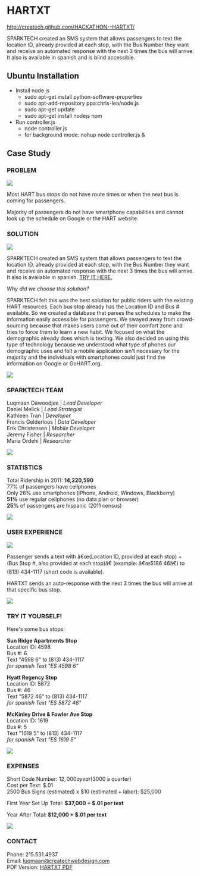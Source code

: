 HARTXT
=============

http://createch.github.com/HACKATHON--HARTXT/

SPARKTECH created an SMS system that allows passengers to text the location ID, already provided at each stop, with the Bus Number they want and receive an automated response with the next 3 times the bus will arrive. It also is available in spanish and is blind accessible.

Ubuntu Installation
-------------

+ Install node.js
	- sudo apt-get install python-software-properties
	- sudo apt-add-repository ppa:chris-lea/node.js
	- sudo apt-get update
	- sudo apt-get install nodejs npm
+ Run controller.js
	-	node controller.js
	-	for background mode: nohup node controller.js &
	

Case Study
-------------

### PROBLEM

![][1]

Most HART bus stops do not have route times or when the next bus is coming for passengers. 

Majority of passengers do not have smartphone capabilities and cannot look up the schedule on Google or the HART website.

### SOLUTION

![][2]

SPARKTECH created an SMS system that allows passengers to text the location ID, already provided at each stop, with the Bus Number they want and receive an automated response with the next 3 times the bus will arrive. It also is available in spanish. [TRY IT HERE.][3]

*Why did we choose this solution?*

SPARKTECH felt this was the best solution for public riders with the existing HART resources. Each bus stop already has the Location ID and Bus # available. So we created a database that parses the schedules to make the information easily accessible for passengers. We swayed away from crowd-sourcing because that makes users come out of their comfort zone and tries to force them to learn a new habit. We focused on what the demographic already does which is texting. We also decided on using this type of technology because we understood what type of phones our demographic uses and felt a mobile application isn't necessary for the majority and the individuals with smartphones could just find the information on Google or GoHART.org. 

![][4]

### SPARKTECH TEAM

Luqmaan Dawoodjee | *Lead Developer*  
Daniel Melick | *Lead Strategist*  
Kathleen Tran | *Developer*  
Francis Gelderloos | *Data Developer*  
Erik Christensen | *Mobile Developer*  
Jeremy Fisher | *Researcher*  
Maria Ordehi | *Researcher*  


![][4]

### STATISTICS

Total Ridership in 2011: **14,220,590**  
77% of passengers have cellphones  
Only 26% use smartphones (iPhone, Android, Windows, Blackberry)  
**51%** use regular cellphones (no data plan or browser)  
**25%** of passengers are hispanic (2011 census)  


![][4]

### USER EXPERIENCE

![][5]

Passenger sends a text with â€œ(Location ID, provided at each stop) + (Bus Stop #, also provided at each stop)â€ (example: â€œ5186 46â€) to (813) 434-1117 (short code is available).

HARTXT sends an auto-response with the next 3 times the bus will arrive at that specific bus stop.

<a name="try"></a> ![][4]

### TRY IT YOURSELF!

Here's some bus stops:  


**Sun Ridge Apartments Stop**  
Location ID: 4598   
Bus #: 6  
Text "4598 6" to (813) 434-1117  
*for spanish Text "ES 4598 6"*  


**Hyatt Regency Stop**  
Location ID: 5872   
Bus #: 46  
Text "5872 46" to (813) 434-1117  
*for spanish Text "ES 5872 46"*  


**McKinley Drive & Fowler Ave Stop**  
Location ID: 1619  
Bus #: 5  
Text "1619 5" to (813) 434-1117  
*for spanish Text "ES 1619 5"*  


![][4]

### EXPENSES

Short Code Number: $12,000 a year ($3000 a quarter)  
Cost per Text: $.01   
2500 Bus Signs (estimated) x $10 (estimated + labor): $25,000   


First Year Set Up Total: **$37,000 + $.01 per text**

Year After Total: **$12,000 + $.01 per text**

![][4]

### CONTACT

Phone: 215.531.4937  
Email: <luqmaan@createchwebdesign.com>  
PDF Version: <a href="http://www.danielmelick.com/hart/hartxt.pdf" target="_blank">HARTXT PDF</a>

 [1]: http://www.danielmelick.com/hart/original.jpg
 [2]: http://www.danielmelick.com/hart/photo.jpg
 [3]: #try
 [4]: http://www.danielmelick.com/hart/divider.jpg
 [5]: http://www.danielmelick.com/hart/experience.jpg
